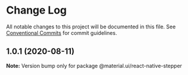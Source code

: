 # Change Log

All notable changes to this project will be documented in this file.
See [Conventional Commits](https://conventionalcommits.org) for commit guidelines.

## 1.0.1 (2020-08-11)

**Note:** Version bump only for package @material.ui/react-native-stepper
